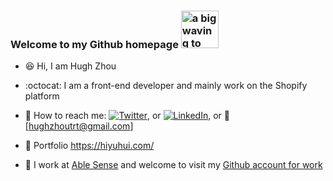 ### Welcome to my Github homepage <img src="https://user-images.githubusercontent.com/84819219/210441416-67221157-9cd0-40b2-9c0c-2ba98a12fde5.gif" alt="a big waving to say hello" width="60px">  
    
- 😆 Hi, I am Hugh Zhou

- :octocat: I am a front-end developer and mainly work on the Shopify platform          

- 💬 How to reach me: [![Twitter][1.2]][1], or [![LinkedIn][2.2]][2], or 📧 [hughzhoutrt@gmail.com]   
<!-- Icons -->  
[1.2]: http://i.imgur.com/wWzX9uB.png (twitter icon without padding)  
[2.2]: https://raw.githubusercontent.com/MartinHeinz/MartinHeinz/master/linkedin-3-16.png (LinkedIn icon without padding)  
<!-- Links to your social media accounts -->  
[1]: https://twitter.com/Hugh_Zhou_  
[2]: https://www.linkedin.com/in/hugh-yuhui-zhou-47181b170/  
     
- :feet: Portfolio https://hiyuhui.com/    
     
- :office: I work at [Able Sense](https://ablesense.com/) and welcome to visit my [Github account for work](https://github.com/ablesense-hugh)
